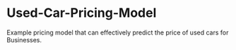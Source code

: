 # Used-Car-Pricing-Model
Example pricing model that can effectively predict the price of used cars for Businesses.

